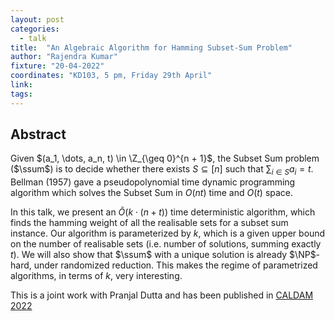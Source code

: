 ```yaml
---
layout: post
categories:
  - talk
title:  "An Algebraic Algorithm for Hamming Subset-Sum Problem"
author: "Rajendra Kumar"
fixture: "20-04-2022"
coordinates: "KD103, 5 pm, Friday 29th April"
link: 
tags: 
---
```

## Abstract

Given $(a_1, \dots, a_n, t) \in \Z_{\geq 0}^{n + 1}$, the Subset Sum problem ($\ssum$) is to decide whether there exists $S \subseteq [n]$ such that $\sum_{i \in S} a_i = t$.  Bellman (1957) gave a pseudopolynomial time dynamic programming algorithm which solves the Subset Sum in $O(nt)$ time and $O(t)$ space.

In this talk, we present an $\tilde{O}(k \cdot (n+t))$ time deterministic algorithm, which finds the hamming weight of all the realisable sets for a subset sum instance. Our algorithm is parameterized by $k$, which is a given upper bound on the number of realisable sets (i.e. number of solutions, summing exactly $t$). We will also show that $\ssum$ with a unique solution is already $\NP$-hard, under randomized reduction. This makes the regime of parametrized algorithms, in terms of $k$, very interesting.

This is a joint work with Pranjal Dutta and has been published in [CALDAM 2022](https://drive.google.com/file/d/1FKf-aegD91TIn9B3LLsFx258CvKpXyZW/view)